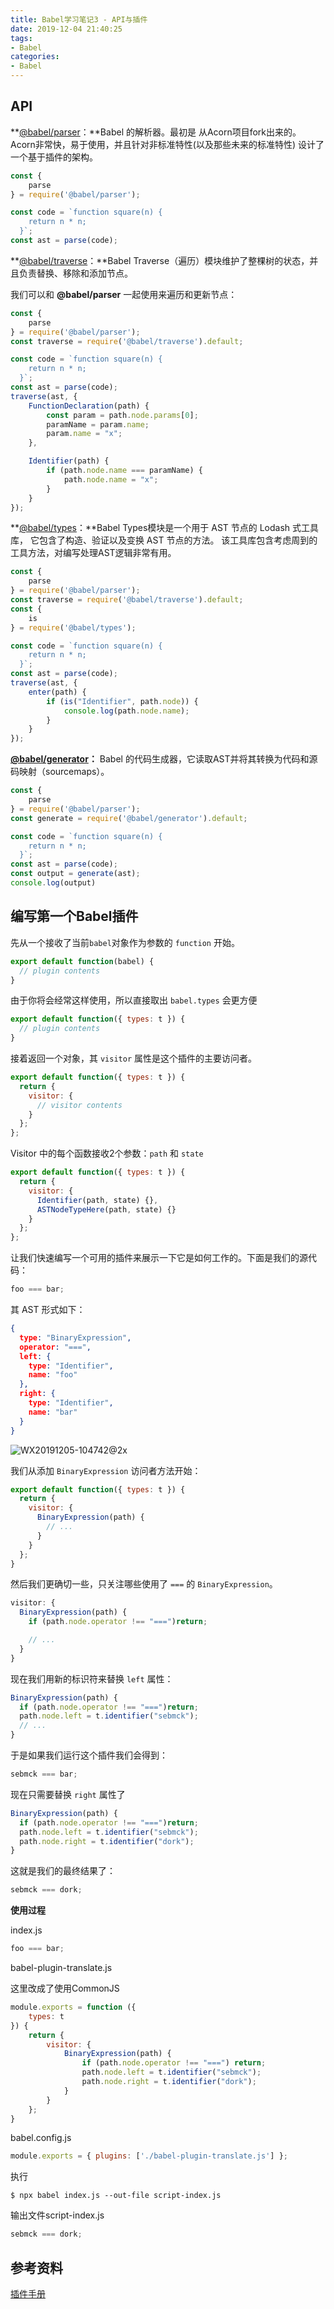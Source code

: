 ```yaml
---
title: Babel学习笔记3 - API与插件
date: 2019-12-04 21:40:25
tags: 
- Babel
categories: 
- Babel
---
```


## API

**[@babel/parser](https://babeljs.io/docs/en/next/babel-parser.html)：**Babel 的解析器。最初是 从Acorn项目fork出来的。Acorn非常快，易于使用，并且针对非标准特性(以及那些未来的标准特性) 设计了一个基于插件的架构。

```javascript
const {
    parse
} = require('@babel/parser');

const code = `function square(n) {
    return n * n;
  }`;
const ast = parse(code);
```



**[@babel/traverse](https://babeljs.io/docs/en/next/babel-traverse.html)：**Babel Traverse（遍历）模块维护了整棵树的状态，并且负责替换、移除和添加节点。

我们可以和 **@babel/parser** 一起使用来遍历和更新节点：

```javascript
const {
    parse
} = require('@babel/parser');
const traverse = require('@babel/traverse').default;

const code = `function square(n) {
    return n * n;
  }`;
const ast = parse(code);
traverse(ast, {
    FunctionDeclaration(path) {
        const param = path.node.params[0];
        paramName = param.name;
        param.name = "x";
    },

    Identifier(path) {
        if (path.node.name === paramName) {
            path.node.name = "x";
        }
    }
});
```



**[@babel/types](https://babeljs.io/docs/en/next/babel-types.html)：**Babel Types模块是一个用于 AST 节点的 Lodash 式工具库， 它包含了构造、验证以及变换 AST 节点的方法。 该工具库包含考虑周到的工具方法，对编写处理AST逻辑非常有用。

```javascript
const {
    parse
} = require('@babel/parser');
const traverse = require('@babel/traverse').default;
const {
    is
} = require('@babel/types');

const code = `function square(n) {
    return n * n;
  }`;
const ast = parse(code);
traverse(ast, {
    enter(path) {
        if (is("Identifier", path.node)) {
            console.log(path.node.name);
        }
    }
});
```



**[@babel/generator](https://babeljs.io/docs/en/next/babel-generator.html)：** Babel 的代码生成器，它读取AST并将其转换为代码和源码映射（sourcemaps）。

```javascript
const {
    parse
} = require('@babel/parser');
const generate = require('@babel/generator').default;

const code = `function square(n) {
    return n * n;
  }`;
const ast = parse(code);
const output = generate(ast);
console.log(output)
```



## 编写第一个Babel插件

先从一个接收了当前`babel`对象作为参数的 `function` 开始。

```javascript
export default function(babel) {
  // plugin contents
}
```

由于你将会经常这样使用，所以直接取出 `babel.types` 会更方便

```javascript
export default function({ types: t }) {
  // plugin contents
}
```

接着返回一个对象，其 `visitor` 属性是这个插件的主要访问者。

```javascript
export default function({ types: t }) {
  return {
    visitor: {
      // visitor contents
    }
  };
};
```

Visitor 中的每个函数接收2个参数：`path` 和 `state`

```javascript
export default function({ types: t }) {
  return {
    visitor: {
      Identifier(path, state) {},
      ASTNodeTypeHere(path, state) {}
    }
  };
};
```

让我们快速编写一个可用的插件来展示一下它是如何工作的。下面是我们的源代码：

```javascript
foo === bar;
```

其 AST 形式如下：

```json
{
  type: "BinaryExpression",
  operator: "===",
  left: {
    type: "Identifier",
    name: "foo"
  },
  right: {
    type: "Identifier",
    name: "bar"
  }
}
```

![WX20191205-104742@2x](http://www.qinhanwen.xyz/WX20191205-104742@2x.png)

我们从添加 `BinaryExpression` 访问者方法开始：

```javascript
export default function({ types: t }) {
  return {
    visitor: {
      BinaryExpression(path) {
        // ...
      }
    }
  };
}
```

然后我们更确切一些，只关注哪些使用了 `===` 的 `BinaryExpression`。

```javascript
visitor: {
  BinaryExpression(path) {
    if (path.node.operator !== "===")return;

    // ...
  }
}
```

现在我们用新的标识符来替换 `left` 属性：

```javascript
BinaryExpression(path) {
  if (path.node.operator !== "===")return;
  path.node.left = t.identifier("sebmck");
  // ...
}
```

于是如果我们运行这个插件我们会得到：

```javascript
sebmck === bar;
```

现在只需要替换 `right` 属性了

```javascript
BinaryExpression(path) {
  if (path.node.operator !== "===")return;
  path.node.left = t.identifier("sebmck");
  path.node.right = t.identifier("dork");
}
```

这就是我们的最终结果了：

```javascript
sebmck === dork;
```



**使用过程**

index.js

```javascript
foo === bar;
```



babel-plugin-translate.js

这里改成了使用CommonJS

```javascript
module.exports = function ({
    types: t
}) {
    return {
        visitor: {
            BinaryExpression(path) {
                if (path.node.operator !== "===") return;
                path.node.left = t.identifier("sebmck");
                path.node.right = t.identifier("dork");
            }
        }
    };
}
```



babel.config.js

```javascript
module.exports = { plugins: ['./babel-plugin-translate.js'] };
```



执行

```shell
$ npx babel index.js --out-file script-index.js
```



输出文件script-index.js

```javascript
sebmck === dork;
```








## 参考资料

[插件手册](https://github.com/jamiebuilds/babel-handbook/blob/master/translations/zh-Hans/plugin-handbook.md#toc-visitors)